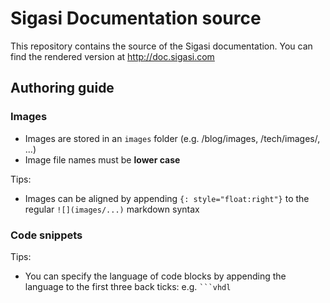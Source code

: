Sigasi Documentation source
===========================

This repository contains the source of the Sigasi documentation.
You can find the rendered version at http://doc.sigasi.com

## Authoring guide

### Images

* Images are stored in an `images` folder (e.g. /blog/images, /tech/images/, ...)
* Image file names must be **lower case**

Tips:
* Images can be aligned by appending `{: style="float:right"}` to the regular `![](images/...)` markdown syntax

### Code snippets

Tips:
* You can specify the language of code blocks by appending the language to the first three back ticks: e.g.
  ````` ```vhdl `````

